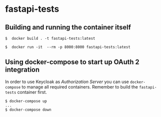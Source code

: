 # fastapi-tests
## Building and running the container itself
```
$  docker build . -t fastapi-tests:latest

$  docker run -it  --rm -p 8000:8000 fastapi-tests:latest
```

## Using docker-compose to start up OAuth 2 integration
In order to use Keycloak as _Authorization Server_ you can use `docker-compose` to manage all required containers. Remember to build the `fastapi-tests` container first.

```
$ docker-compose up
...
$ docker-compose down
```
